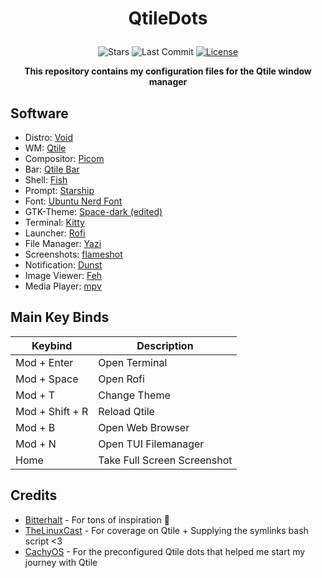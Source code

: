 # <p align="center"> QtileDots </p>

<div align="center">
  <img src="https://img.shields.io/github/stars/aellas/QtileDots?style=for-the-badge&logo=starship&color=83c5be&logoColor=D9E0EE&labelColor=252733" alt="Stars">
  <img src="https://img.shields.io/github/last-commit/aellas/QtileDots?style=for-the-badge&color=006d77&logoColor=D9E0EE&labelColor=252733" alt="Last Commit">
  <a href="https://github.com/aellas/QtileDots/blob/main/LICENSE">
    <img alt="License" src="https://img.shields.io/github/license/aellas/QtileDots?style=for-the-badge&logo=starship&color=1d3557&logoColor=D9E0EE&labelColor=252733" />
  </a>
</div>

**<p align="center"> This repository contains my configuration files for the Qtile window manager </p>**

## Software

- Distro: [Void](https://voidlinux.org/)
- WM: [Qtile](https://qtile.org/)
- Compositor: [Picom](https://github.com/yshui/picom)
- Bar: [Qtile Bar](https://qtile.org/)
- Shell: [Fish](https://fishshell.com/)
- Prompt: [Starship](https://starship.rs/)
- Font: [Ubuntu Nerd Font](https://www.nerdfonts.com/font-downloads)
- GTK-Theme: [Space-dark (edited)](https://github.com/EliverLara/Space)
- Terminal: [Kitty](https://sw.kovidgoyal.net/kitty/)
- Launcher: [Rofi](https://github.com/davatorium/rofi)
- File Manager: [Yazi](https://github.com/sxyazi/yazi)
- Screenshots: [flameshot](https://flameshot.org/)
- Notification: [Dunst](https://github.com/dunst-project/dunst)
- Image Viewer: [Feh](https://feh.finalrewind.org/)
- Media Player: [mpv](https://github.com/mpv-player/mpv)

## Main Key Binds

| Keybind | Description |
|---|---|
| Mod + Enter | Open Terminal |
| Mod + Space | Open Rofi |
| Mod + T | Change Theme |
| Mod + Shift + R | Reload Qtile |
| Mod + B | Open Web Browser |
| Mod + N | Open TUI Filemanager |
| Home | Take Full Screen Screenshot |


## Credits
- [Bitterhalt](https://github.com/bitterhalt) - For tons of inspiration 🐐
- [TheLinuxCast](https://gitlab.com/thelinuxcast) - For coverage on Qtile + Supplying the symlinks bash script <3
- [CachyOS](https://cachyos.org/) - For the preconfigured Qtile dots that helped me start my journey with Qtile
